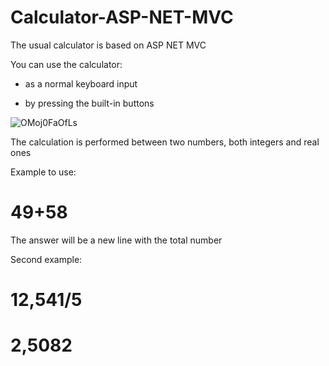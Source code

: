 # Calculator-ASP-NET-MVC
The usual calculator is based on ASP NET MVC

<p>You can use the calculator:</p>
<ul>
<li>
<p>as a normal keyboard input</p></li>
<li>
<p>by pressing the built-in buttons</p></li>
</ul>

![OMoj0FaOfLs](https://user-images.githubusercontent.com/64326994/131696787-a74dde81-08a7-44da-b52c-1192c406e4b8.jpg)

<p>The calculation is performed between two numbers, both integers and real ones</p>
<p>Example to use:</p><h1>49+58</h1>
<p>The answer will be a new line with the total number</p>
<p>Second example:</p>
<h1>12,541/5</h1>
<h1>2,5082</h1>

